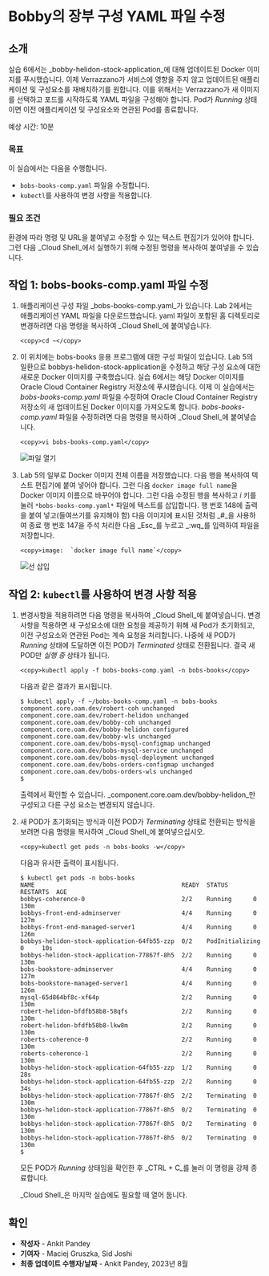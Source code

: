 # Bobby의 장부 구성 YAML 파일 수정

## 소개

실습 6에서는 _bobby-helidon-stock-application_에 대해 업데이트된 Docker 이미지를 푸시했습니다. 이제 Verrazzano가 서비스에 영향을 주지 않고 업데이트된 애플리케이션 및 구성요소를 재배치하기를 원합니다. 이를 위해서는 Verrazzano가 새 이미지를 선택하고 포드를 시작하도록 YAML 파일을 구성해야 합니다. Pod가 _Running_ 상태이면 이전 애플리케이션 및 구성요소와 연관된 Pod를 종료합니다.

예상 시간: 10분

### 목표

이 실습에서는 다음을 수행합니다.

*   `bobs-books-comp.yaml` 파일을 수정합니다.
*   `kubectl`를 사용하여 변경 사항을 적용합니다.

### 필요 조건

환경에 따라 명령 및 URL을 붙여넣고 수정할 수 있는 텍스트 편집기가 있어야 합니다. 그런 다음 _Cloud Shell_에서 실행하기 위해 수정된 명령을 복사하여 붙여넣을 수 있습니다.

## 작업 1: bobs-books-comp.yaml 파일 수정

1.  애플리케이션 구성 파일 _bobs-books-comp.yaml_가 있습니다. Lab 2에서는 애플리케이션 YAML 파일을 다운로드했습니다. yaml 파일이 포함된 홈 디렉토리로 변경하려면 다음 명령을 복사하여 _Cloud Shell_에 붙여넣습니다.
    
        <copy>cd ~</copy>
        
2.  이 위치에는 bobs-books 응용 프로그램에 대한 구성 파일이 있습니다. Lab 5의 일환으로 bobbys-helidon-stock-application을 수정하고 해당 구성 요소에 대한 새로운 Docker 이미지를 구축했습니다. 실습 6에서는 해당 Docker 이미지를 Oracle Cloud Container Registry 저장소에 푸시했습니다. 이제 이 실습에서는 _bobs-books-comp.yaml_ 파일을 수정하여 Oracle Cloud Container Registry 저장소의 새 업데이트된 Docker 이미지를 가져오도록 합니다. _bobs-books-comp.yaml_ 파일을 수정하려면 다음 명령을 복사하여 _Cloud Shell_에 붙여넣습니다.
    
        <copy>vi bobs-books-comp.yaml</copy>
        
    
    ![파일 열기](images/openfile.png " ")
    
3.  Lab 5의 일부로 Docker 이미지 전체 이름을 저장했습니다. 다음 행을 복사하여 텍스트 편집기에 붙여 넣어야 합니다. 그런 다음 `docker image full name`을 Docker 이미지 이름으로 바꾸어야 합니다. 그런 다음 수정된 행을 복사하고 _i_ 키를 눌러 `*bobs-books-comp.yaml*` 파일에 텍스트를 삽입합니다. 행 번호 148에 출력을 붙여 넣고(들여쓰기를 유지해야 함) 다음 이미지에 표시된 것처럼 _#_을 사용하여 종료 행 번호 147을 주석 처리한 다음 _Esc_를 누르고 _:wq_를 입력하여 파일을 저장합니다.
    
        <copy>image:  `docker image full name`</copy>
        
    
    ![선 삽입](images/insert-line.png " ")
    

## 작업 2: `kubectl`를 사용하여 변경 사항 적용

1.  변경사항을 적용하려면 다음 명령을 복사하여 _Cloud Shell_에 붙여넣습니다. 변경사항을 적용하면 새 구성요소에 대한 요청을 제공하기 위해 새 Pod가 초기화되고, 이전 구성요소와 연관된 Pod는 계속 요청을 처리합니다. 나중에 새 POD가 _Running_ 상태에 도달하면 이전 POD가 _Terminated_ 상태로 전환됩니다. 결국 새 POD만 _실행 중_ 상태가 됩니다.
    
        <copy>kubectl apply -f bobs-books-comp.yaml -n bobs-books</copy>
        
    
    다음과 같은 결과가 표시됩니다.
    
        $ kubectl apply -f ~/bobs-books-comp.yaml -n bobs-books
        component.core.oam.dev/robert-coh unchanged
        component.core.oam.dev/robert-helidon unchanged
        component.core.oam.dev/bobby-coh unchanged
        component.core.oam.dev/bobby-helidon configured
        component.core.oam.dev/bobby-wls unchanged
        component.core.oam.dev/bobs-mysql-configmap unchanged
        component.core.oam.dev/bobs-mysql-service unchanged
        component.core.oam.dev/bobs-mysql-deployment unchanged
        component.core.oam.dev/bobs-orders-configmap unchanged
        component.core.oam.dev/bobs-orders-wls unchanged
        $
        
    
    출력에서 확인할 수 있습니다. _component.core.oam.dev/bobby-helidon_만 구성되고 다른 구성 요소는 변경되지 않습니다.
    
2.  새 POD가 초기화되는 방식과 이전 POD가 _Terminating_ 상태로 전환되는 방식을 보려면 다음 명령을 복사하여 _Cloud Shell_에 붙여넣으십시오.
    
        <copy>kubectl get pods -n bobs-books -w</copy>
        
    
    다음과 유사한 출력이 표시됩니다.
    
        $ kubectl get pods -n bobs-books
        NAME                                         READY  STATUS   RESTARTS  AGE
        bobbys-coherence-0                           2/2    Running      0         130m
        bobbys-front-end-adminserver                 4/4    Running      0         127m
        bobbys-front-end-managed-server1             4/4    Running      0         126m
        bobbys-helidon-stock-application-64fb55-zzp  0/2    PodInitializing  0     10s
        bobbys-helidon-stock-application-77867f-8h5  2/2    Running      0         130m
        bobs-bookstore-adminserver                   4/4    Running      0         127m
        bobs-bookstore-managed-server1               4/4    Running      0         126m
        mysql-65d864bf8c-xf64p                       2/2    Running      0         130m
        robert-helidon-bfdfb58b8-58qfs               2/2    Running      0         130m
        robert-helidon-bfdfb58b8-lkw8m               2/2    Running      0         130m
        roberts-coherence-0                          2/2    Running      0         130m
        roberts-coherence-1                          2/2    Running      0         130m
        bobbys-helidon-stock-application-64fb55-zzp  1/2    Running      0         28s
        bobbys-helidon-stock-application-64fb55-zzp  2/2    Running      0         34s
        bobbys-helidon-stock-application-77867f-8h5  2/2    Terminating  0         130m
        bobbys-helidon-stock-application-77867f-8h5  0/2    Terminating  0         130m
        bobbys-helidon-stock-application-77867f-8h5  0/2    Terminating  0         130m
        bobbys-helidon-stock-application-77867f-8h5  0/2    Terminating  0         130m
        $
        
    
    모든 POD가 _Running_ 상태임을 확인한 후 _CTRL + C_를 눌러 이 명령을 강제 종료합니다.
    
    _Cloud Shell_은 마지막 실습에도 필요할 때 열어 둡니다.
    

## 확인

*   **작성자** - Ankit Pandey
*   **기여자** - Maciej Gruszka, Sid Joshi
*   **최종 업데이트 수행자/날짜** - Ankit Pandey, 2023년 8월